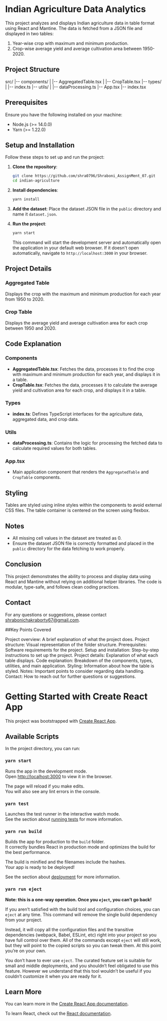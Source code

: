 # Indian Agriculture Data Analytics

This project analyzes and displays Indian agriculture data in table format using React and Mantine. The data is fetched from a JSON file and displayed in two tables:
1. Year-wise crop with maximum and minimum production.
2. Crop-wise average yield and average cultivation area between 1950-2020.

## Project Structure
src/
|-- components/
| |-- AggregatedTable.tsx
| |-- CropTable.tsx
|-- types/
| |-- index.ts
|-- utils/
| |-- dataProcessing.ts
|-- App.tsx
|-- index.tsx


## Prerequisites

Ensure you have the following installed on your machine:
- Node.js (>= 14.0.0)
- Yarn (>= 1.22.0)

## Setup and Installation

Follow these steps to set up and run the project:

1. **Clone the repository**:
    ```sh
    git clone https://github.com/shra0796/Shraboni_AssignMent_07.git
    cd indian-agriculture
    ```

2. **Install dependencies**:
    ```sh
    yarn install
    ```

3. **Add the dataset**:
   Place the dataset JSON file in the `public` directory and name it `dataset.json`.

4. **Run the project**:
    ```sh
    yarn start
    ```

   This command will start the development server and automatically open the application in your default web browser. If it doesn't open automatically, navigate to `http://localhost:3000` in your browser.

## Project Details

### Aggregated Table
Displays the crop with the maximum and minimum production for each year from 1950 to 2020.

### Crop Table
Displays the average yield and average cultivation area for each crop between 1950 and 2020.

## Code Explanation

### Components

- **AggregatedTable.tsx**: Fetches the data, processes it to find the crop with maximum and minimum production for each year, and displays it in a table.
- **CropTable.tsx**: Fetches the data, processes it to calculate the average yield and cultivation area for each crop, and displays it in a table.

### Types

- **index.ts**: Defines TypeScript interfaces for the agriculture data, aggregated data, and crop data.

### Utils

- **dataProcessing.ts**: Contains the logic for processing the fetched data to calculate required values for both tables.

### App.tsx

- Main application component that renders the `AggregatedTable` and `CropTable` components.

## Styling

Tables are styled using inline styles within the components to avoid external CSS files. The table container is centered on the screen using flexbox.

## Notes

- All missing cell values in the dataset are treated as 0.
- Ensure the dataset JSON file is correctly formatted and placed in the `public` directory for the data fetching to work properly.

## Conclusion

This project demonstrates the ability to process and display data using React and Mantine without relying on additional helper libraries. The code is modular, type-safe, and follows clean coding practices.

## Contact

For any questions or suggestions, please contact [shrabonichakraborty67@gmail.com](mailto:shrabonichakraborty67@gmail.com).

##Key Points Covered

Project overview: A brief explanation of what the project does.
Project structure: Visual representation of the folder structure.
Prerequisites: Software requirements for the project.
Setup and installation: Step-by-step instructions to set up the project.
Project details: Explanation of what each table displays.
Code explanation: Breakdown of the components, types, utilities, and main application.
Styling: Information about how the table is styled.
Notes: Important points to consider regarding data handling.
Contact: How to reach out for further questions or suggestions.

# Getting Started with Create React App

This project was bootstrapped with [Create React App](https://github.com/facebook/create-react-app).

## Available Scripts

In the project directory, you can run:

### `yarn start`

Runs the app in the development mode.\
Open [http://localhost:3000](http://localhost:3000) to view it in the browser.

The page will reload if you make edits.\
You will also see any lint errors in the console.

### `yarn test`

Launches the test runner in the interactive watch mode.\
See the section about [running tests](https://facebook.github.io/create-react-app/docs/running-tests) for more information.

### `yarn run build`

Builds the app for production to the `build` folder.\
It correctly bundles React in production mode and optimizes the build for the best performance.

The build is minified and the filenames include the hashes.\
Your app is ready to be deployed!

See the section about [deployment](https://facebook.github.io/create-react-app/docs/deployment) for more information.

### `yarn run eject`

**Note: this is a one-way operation. Once you `eject`, you can’t go back!**

If you aren’t satisfied with the build tool and configuration choices, you can `eject` at any time. This command will remove the single build dependency from your project.

Instead, it will copy all the configuration files and the transitive dependencies (webpack, Babel, ESLint, etc) right into your project so you have full control over them. All of the commands except `eject` will still work, but they will point to the copied scripts so you can tweak them. At this point you’re on your own.

You don’t have to ever use `eject`. The curated feature set is suitable for small and middle deployments, and you shouldn’t feel obligated to use this feature. However we understand that this tool wouldn’t be useful if you couldn’t customize it when you are ready for it.

## Learn More

You can learn more in the [Create React App documentation](https://facebook.github.io/create-react-app/docs/getting-started).

To learn React, check out the [React documentation](https://reactjs.org/).
